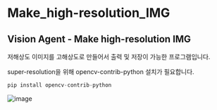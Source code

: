 # Make_high-resolution_IMG
Vision Agent - Make high-resolution IMG
---
저해상도 이미지를 고해상도로 만들어서 출력 및 저장이 가능한 프로그램입니다.

super-resolution을 위해 opencv-contrib-python 설치가 필요합니다.
```python
pip install opencv-contrib-python
```

![image](https://github.com/star77sa/Make_high-resolution_IMG/assets/73769046/d2b646e9-014e-432f-ad40-9fc5328fb326)


